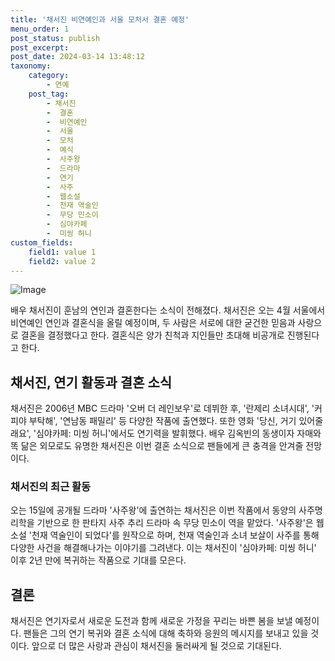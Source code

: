 ```yaml
---
title: '채서진 비연예인과 서울 모처서 결혼 예정'
menu_order: 1
post_status: publish
post_excerpt: 
post_date: 2024-03-14 13:48:12
taxonomy:
    category:
        - 연예
    post_tag:
        - 채서진
        -  결혼
        -  비연예인
        -  서울
        -  모처
        -  예식
        -  사주왕
        -  드라마
        -  연기
        -  사주
        -  웹소설
        -  천재 역술인
        -  무당 민소이
        -  심야카페
        -  미씽 허니
custom_fields:
    field1: value 1
    field2: value 2
---
```


![Image](https://mimgnews.pstatic.net/image/312/2024/03/14/0000653375_001_20240314070201365.jpg?type=w540)

배우 채서진이 훈남의 연인과 결혼한다는 소식이 전해졌다. 채서진은 오는 4월 서울에서 비연예인 연인과 결혼식을 올릴 예정이며, 두 사람은 서로에 대한 굳건한 믿음과 사랑으로 결혼을 결정했다고 한다. 결혼식은 양가 친척과 지인들만 초대해 비공개로 진행된다고 한다.
## 채서진, 연기 활동과 결혼 소식
채서진은 2006년 MBC 드라마 '오버 더 레인보우'로 데뷔한 후, '란제리 소녀시대', '커피야 부탁해', '연남동 패밀리' 등 다양한 작품에 출연했다. 또한 영화 '당신, 거기 있어줄래요', '심야카페: 미씽 허니'에서도 연기력을 발휘했다. 배우 김옥빈의 동생이자 자매와 똑 닮은 외모로도 유명한 채서진은 이번 결혼 소식으로 팬들에게 큰 충격을 안겨줄 전망이다.
### 채서진의 최근 활동
오는 15일에 공개될 드라마 '사주왕'에 출연하는 채서진은 이번 작품에서 동양의 사주명리학을 기반으로 한 판타지 사주 추리 드라마 속 무당 민소이 역을 맡았다. '사주왕'은 웹소설 '천재 역술인이 되었다'를 원작으로 하며, 천재 역술인과 소녀 보살이 사주를 통해 다양한 사건을 해결해나가는 이야기를 그려낸다. 이는 채서진이 '심야카페: 미씽 허니' 이후 2년 만에 복귀하는 작품으로 기대를 모은다.
## 결론
채서진은 연기자로서 새로운 도전과 함께 새로운 가정을 꾸리는 바쁜 봄을 보낼 예정이다. 팬들은 그의 연기 복귀와 결혼 소식에 대해 축하와 응원의 메시지를 보내고 있을 것이다. 앞으로 더 많은 사랑과 관심이 채서진을 둘러싸게 될 것으로 기대된다.

